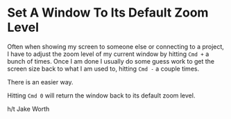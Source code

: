 # Set A Window To Its Default Zoom Level

Often when showing my screen to someone else or connecting to a project, I
have to adjust the zoom level of my current window by hitting `Cmd +` a
bunch of times. Once I am done I usually do some guess work to get the
screen size back to what I am used to, hitting `Cmd -` a couple times.

There is an easier way.

Hitting `Cmd 0` will return the window back to its default zoom level.

h/t Jake Worth
